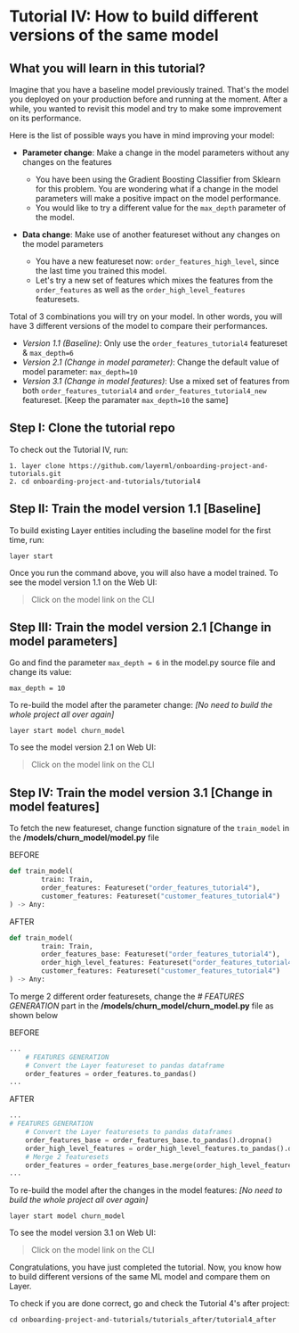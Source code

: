 # Tutorial IV: How to build different versions of the same model


## What you will learn in this tutorial?

Imagine that you have a baseline model previously trained. 
That's the model you deployed on your production before and running at the moment. 
After a while, you wanted to revisit this model and try to make some improvement on its performance. 


Here is the list of possible ways you have in mind improving your model:
- **Parameter change**: Make a change in the model parameters without any changes on the features
  - You have been using the Gradient Boosting Classifier from Sklearn for this problem. 
  You are wondering what if a change in the model parameters will make a positive impact on the model performance.
  - You would like to try a different value for the `max_depth` parameter of the model.
  

- **Data change**: Make use of another featureset without any changes on the model parameters
  - You have a new featureset now: `order_features_high_level`, since the last time you trained this model.
  - Let's try a new set of features which mixes the features from the `order_features` as well as the `order_high_level_features` featuresets.



Total of 3 combinations you will try on your model. 
In other words, you will have 3 different versions of the model to compare their performances.
- _Version 1.1 (Baseline)_: Only use the `order_features_tutorial4` featureset & `max_depth=6`
- _Version 2.1 (Change in model parameter)_: Change the default value of model parameter: `max_depth=10`
- _Version 3.1 (Change in model features)_: Use a mixed set of features from both `order_features_tutorial4` and `order_features_tutorial4_new` featureset. [Keep the paramater `max_depth=10` the same]


## Step I: Clone the tutorial repo
To check out the Tutorial IV, run:
```commandline
1. layer clone https://github.com/layerml/onboarding-project-and-tutorials.git
2. cd onboarding-project-and-tutorials/tutorial4
```

## Step II: Train the model version 1.1 [Baseline]
To build existing Layer entities including the baseline model for the first time, run:
```commandline
layer start
```

Once you run the command above, you will also have a model trained. To see the model version 1.1 on the Web UI:
> Click on the model link on the CLI

## Step III: Train the model version 2.1 [Change in model parameters]
Go and find the parameter `max_depth = 6` in the model.py source file and change its value:
```commandline
max_depth = 10
```

To re-build the model after the parameter change: 
_[No need to build the whole project all over again]_
```commandline
layer start model churn_model
```

To see the model version 2.1 on Web UI:
> Click on the model link on the CLI 

## Step IV: Train the model version 3.1 [Change in model features]
To fetch the new featureset, change function signature of the `train_model` in the **/models/churn_model/model.py** file

BEFORE
```python
def train_model(
        train: Train,
        order_features: Featureset("order_features_tutorial4"),
        customer_features: Featureset("customer_features_tutorial4")
) -> Any:
```

AFTER
```python
def train_model(
        train: Train,
        order_features_base: Featureset("order_features_tutorial4"),
        order_high_level_features: Featureset("order_features_tutorial4_new"),
        customer_features: Featureset("customer_features_tutorial4")
) -> Any:
```

To merge 2 different order featuresets, change the  _# FEATURES GENERATION_ part in the **/models/churn_model/churn_model.py** file as shown below

BEFORE
```python
...
    # FEATURES GENERATION
    # Convert the Layer featureset to pandas dataframe
    order_features = order_features.to_pandas()
...
```
AFTER
```python
...
# FEATURES GENERATION
    # Convert the Layer featuresets to pandas dataframes
    order_features_base = order_features_base.to_pandas().dropna()
    order_high_level_features = order_high_level_features.to_pandas().dropna()
    # Merge 2 featuresets
    order_features = order_features_base.merge(order_high_level_features, left_on='ORDER_ID', right_on='ORDER_ID', how='left')
...
```

To re-build the model after the changes in the model features: 
_[No need to build the whole project all over again]_
```commandline
layer start model churn_model
```

To see the model version 3.1 on Web UI:
> Click on the model link on the CLI 

Congratulations, you have just completed the tutorial. Now, you know how to build different versions of the same ML model and compare them on Layer.

To check if you are done correct, go and check the Tutorial 4's after project:
```commandline
cd onboarding-project-and-tutorials/tutorials_after/tutorial4_after
```